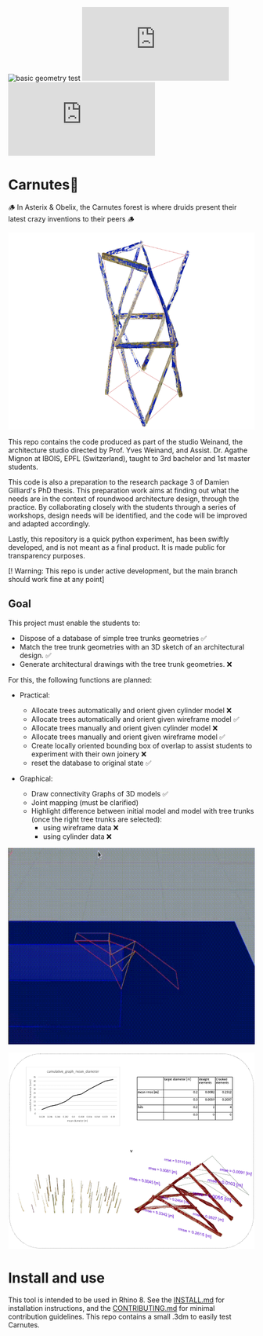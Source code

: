 ![basic geometry test](https://github.com/ibois-epfl/Carnutes/actions/workflows/test_geo_basics.yml/badge.svg)
![RMSE](https://github.com/ibois-epfl/Carnutes/actions/workflows/unoptimized_tree_packing_usage.yml/badge_rmse.md)
![Tree Usage](https://github.com/ibois-epfl/Carnutes/actions/workflows/unoptimized_tree_packing_usage.yml/badge_usage.md)

# Carnutes🌳

🪵 In Asterix & Obelix, the Carnutes forest is where druids present their latest crazy inventions to their peers 🪵

<p align="center"> <img src="./assets/images/06_09_2024_Carnutes_illustration.png" height="400" />

This repo contains the code produced as part of the studio Weinand, the architecture studio directed by Prof. Yves Weinand, and Assist. Dr. Agathe Mignon at IBOIS, EPFL (Switzerland), taught to 3rd bachelor and 1st master students.

This code is also a preparation to the research package 3 of Damien Gilliard's PhD thesis. This preparation work aims at finding out what the needs are in the context of roundwood architecture design, through the practice. By collaborating closely with the students through  a series of workshops, design needs will be identified, and the code will be improved and adapted accordingly.

Lastly, this repository is a quick python experiment, has been swiftly developed, and is not meant as a final product. It is made public for transparency purposes.

[! Warning:  This repo is under active development, but the main branch should work fine at any point]

## Goal

 This project must enable the students to:
- Dispose of a database of simple tree trunks geometries ✅
- Match the tree trunk geometries with an 3D sketch of an architectural design. ✅
- Generate architectural drawings with the tree trunk geometries. ❌

For this, the following functions are planned:

- Practical:
    - Allocate trees automatically and orient given cylinder model ❌
    - Allocate trees automatically and orient given wireframe model ✅
    - Allocate trees manually and orient given cylinder model ❌
    - Allocate trees manually and orient given wireframe model ✅
    - Create locally oriented bounding box of overlap to assist students to experiment with their own joinery ❌
    - reset the database to original state ✅

- Graphical:
    - Draw connectivity Graphs of 3D models ✅
    - Joint mapping (must be clarified)
    - Highlight difference between initial model and model with tree trunks (once the right tree trunks are selected):
        - using wireframe data ❌
        - using cylinder data ❌

<p align="center">
    <img src="./assets/images/07_09_2024_demo_Carnutes.gif" height="400" />

<p align="center">
    <img src="./assets/images/05_09_2024_Carnutes_eval.png" height="400" >

# Install and use
This tool is intended to be used in Rhino 8.
See the [INSTALL.md](./INSTALL.md) for installation instructions, and the [CONTRIBUTING.md](./CONTRIBUTING.md) for minimal contribution guidelines. This repo contains a small .3dm to easily test Carnutes.
